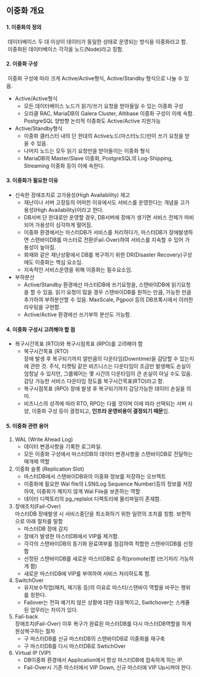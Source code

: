 ## 이중화 개요

#### 1. 이중화의 정의   
&nbsp;데이터베이스 두 대 이상이 데이터가 동일한 상태로 운영되는 방식을 이중화라고 함.
&nbsp;이중화된 데이터베이스 각각을 노드(Node)라고 칭함.

#### 2. 이중화 구성   
&nbsp;이중화 구성에 따라 크게 Active/Active형식, Active/Standby 형식으로 나눌 수 있음.
  * Active/Active형식
     - 모든 데이터베이스 노드가 읽기/쓰기 요청을 받아들일 수 있는 이중화 구성
     - 오라클 RAC, MariaDB의 Galera Cluster, Altibase 이중화 구성이 이에 속함. PostgreSQL 양방향 논리적 이중화도 Active/Active 지원가능
  * Active/Standby형식
     - 이중화 클러스터 내의 단 한대의 Active노드(마스터노드)만이 쓰기 요청을 받을 수 있음. 
     - 나머지 노드는 모두 읽기 요청만을 받아들이는 이중화 형식
     - MariaDB의 Master/Slave 이중화, PostgreSQL의 Log-Shipping, Streaming 이중화 등이 이에 속한다.
  
#### 3. 이중화가 필요한 이유   
* 신속한 장애조치로 고가용성(High Availablilty) 재고
     - 재난이나 서버 고장등의 어떠한 이유에서도 서비스를 운영한다는 개념을 고가용성(High Availability)이라고 한다.
     - DB서버 단 한대로만 운영할 경우, DB서버에 장애가 생기면 서비스 전체가 마비되어 가용성이 심각하게 떨어짐.
     - 이중화 환경에서는 마스터DB가 서비스를 처리하다가, 마스터DB가 장애발생하면 스탠바이DB를 마스터로 전환(Fail-Over)하여
       서비스를 지속할 수 있어 가용성이 높아짐.
     - 화재와 같은 재난상황에서 DB를 복구하기 위한 DR(Disaster Recovery)구성에도 이중화는 핵심 요소임.
     - 지속적인 서비스운영을 위해 이중화는 필수요소임.
* 부하분산
     - Active/Standby 환경에선 마스터DB에 쓰기요청을, 스탠바이DB에 읽기요청을 할 수 있음.
       읽기 요청이 많을 경우 스탠바이DB를 원하는 만큼, 가능한 만큼 추가하여 부하분산할 수 있음.
       MaxScale, Pgpool 등의 DB프록시에서 이러한 라우팅을 구현함.
     - Active/Active 환경에선 쓰기부하 분산도 가능함.        

#### 4. 이중화 구성시 고려해야 할 점
 * 복구시간목표 (RTO)와 복구시점목표 (RPO)를 고려해야 함
   - 복구시간목표 (RTO)    
     장애 발생 후 복구되기까지 얼만큼의 다운타임(Downtime)을 감당할 수 있는지에 관한 것. 주식, 티켓팅 같은 비즈니스는 다운타임이 조금만 발생해도 손실이 엄청날 수 있지만, 그룹웨어는 몇 시간의 다운타임이 큰 손실이 아닐 수도 있음. 감당 가능한 서비스 다운타임 정도를 복구시간목표(RTO)라고 함.
    - 복구시점목표 (RPO)
      장애 발생 후 복구되기까지 감당가능한 데이터 손실을 의미.    
    - 비즈니스의 성격에 따라 RTO, RPO는 다를 것이며 이에 따라 선택되는 서버 사양, 이중화 구성 등이 결정되고, **인프라 운영비용이 결정되기 때문**임.
   
#### 5. 이중화 관련 용어
1. WAL (Write Ahead Log)
   - 데이터 변경사항을 기록한 로그파일.
   - 모든 이중화 구성에서 마스터DB의 데이터 변경사항을 스탠바이DB로 전달하는 매개체 역할
2. 이중화 슬롯 (Replication Slot)    
   - 마스터DB에서 스탠바이DB와의 이중화 정보를 저장하는 오브젝트
   - 이중화에 필요한 Wal file의 LSN(Log Sequence Number)등의 정보를 저장하여, 이중화가 깨지지 않게
     Wal File을 보존하는 역할
   - 데이터 디렉토리의 pg_replslot 디렉토리에 물리파일이 존재함.
3. 장애조치(Fail-Over)    
   마스터DB 장애발생 시 서비스중단을 최소화하기 위한 일련의 조치를 칭함. 보편적으로 아래 절차를 말함
   - 마스터DB 장애 감지
   - 장애가 발생한 마스터DB에서 VIP를 제거함.
   - 각각의 스탠바이DB의 동기화 완료여부를 점검하여 적합한 스탠바이DB를 선정함
   - 선정된 스탠바이DB를 새로운 마스터DB로 승격(promote)함 (쓰기처리 가능하게 함)
   - 새로운 마스터DB에 VIP를 부여하여 서비스 처리하도록 함.
4. SwitchOver    
   - 유지보수작업(패치, 재기동 등)의 이유로 마스터/스탠바이 역할을 바꾸는 행위를 칭한다.
   - Failover는 전혀 예기치 않은 상황에 대한 대응책이고, Switchover는 스케쥴된 업무라는 차이가 있다.
6. Fail-back    
   장애조치(Fail-Over) 이후 복구가 완료된 마스터DB를 다시 마스터DB역할을 하게 원상복구하는 절차
   - 구 마스터DB를 신규 마스터DB의 스탠바이DB로 이중화를 재구축
   - 구 마스터DB를 다시 마스터DB로 SwtichOver   
7. Virtual IP (VIP)     
   - DB이중화 환경에서 Application에서 항상 마스터DB에 접속하게 하는 IP.
   - Fail-Over시 기존 마스터에서 VIP Down, 신규 마스터에 VIP Up시켜야 한다.


